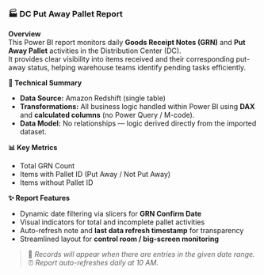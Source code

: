 ### 🏭 DC Put Away Pallet Report

**Overview**  
This Power BI report monitors daily **Goods Receipt Notes (GRN)** and **Put Away Pallet** activities in the Distribution Center (DC).  
It provides clear visibility into items received and their corresponding put-away status, helping warehouse teams identify pending tasks efficiently.

**🧠 Technical Summary**  
- **Data Source:** Amazon Redshift (single table)  
- **Transformations:** All business logic handled within Power BI using **DAX** and **calculated columns** (no Power Query / M-code).  
- **Data Model:** No relationships — logic derived directly from the imported dataset.  

**📊 Key Metrics**  
- Total GRN Count  
- Items with Pallet ID (Put Away / Not Put Away)  
- Items without Pallet ID  

**✨ Report Features**  
- Dynamic date filtering via slicers for **GRN Confirm Date**  
- Visual indicators for total and incomplete pallet activities  
- Auto-refresh note and **last data refresh timestamp** for transparency  
- Streamlined layout for **control room / big-screen monitoring**  

> 💬 *Records will appear when there are entries in the given date range.*  
> ⏰ *Report auto-refreshes daily at 10 AM.*
